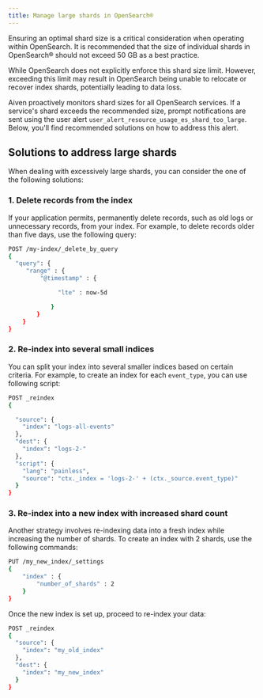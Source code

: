 ```yaml
---
title: Manage large shards in OpenSearch®
---
```


Ensuring an optimal shard size is a critical consideration when operating within OpenSearch.
It is recommended that the size of
individual shards in OpenSearch® should not exceed 50 GB as a best
practice.

While OpenSearch does not explicitly enforce this shard size limit.
However, exceeding this limit may result in OpenSearch being unable to
relocate or recover index shards, potentially leading to data loss.

Aiven proactively monitors shard sizes for all OpenSearch services. If a
service's shard exceeds the recommended size, prompt notifications are
sent using the user alert
`user_alert_resource_usage_es_shard_too_large`. Below, you'll find
recommended solutions on how to address this alert.

## Solutions to address large shards

When dealing with excessively large shards, you can consider the one of
the following solutions:

### 1. Delete records from the index

If your application permits, permanently delete records, such as old
logs or unnecessary records, from your index. For example, to delete
records older than five days, use the following query:

```bash
POST /my-index/_delete_by_query
{
  "query": {
     "range" : {
         "@timestamp" : {

              "lte" : now-5d

            }
        }
    }
}
```

### 2. Re-index into several small indices

You can split your index into several smaller indices based on certain
criteria. For example, to create an index for each `event_type`, you can
use following script:

```bash
POST _reindex
{

  "source": {
    "index": "logs-all-events"
  },
  "dest": {
    "index": "logs-2-"
  },
  "script": {
    "lang": "painless",
    "source": "ctx._index = 'logs-2-' + (ctx._source.event_type)"
  }
}
```

### 3. Re-index into a new index with increased shard count

Another strategy involves re-indexing data into a fresh index while
increasing the number of shards. To create an index with 2 shards,
use the following commands:

```bash
PUT /my_new_index/_settings
{
    "index" : {
        "number_of_shards" : 2
    }
}
```

Once the new index is set up, proceed to re-index your data:

```bash
POST _reindex
{
  "source": {
    "index": "my_old_index"
  },
  "dest": {
    "index": "my_new_index"
  }
}
```

